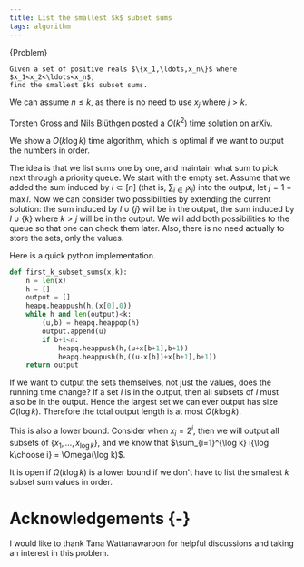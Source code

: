 ```yaml
---
title: List the smallest $k$ subset sums
tags: algorithm
---
```


{Problem}

    Given a set of positive reals $\{x_1,\ldots,x_n\}$ where $x_1<x_2<\ldots<x_n$, 
    find the smallest $k$ subset sums.

We can assume $n\leq k$, as there is no need to use $x_j$ where $j>k$. 

Torsten Gross and Nils Blüthgen posted [a $O(k^2)$ time solution on arXiv](https://arxiv.org/abs/1704.05795).

We show a $O(k\log k)$ time algorithm, which is optimal if we want to output the numbers in order.

The idea is that we list sums one by one, and maintain what sum to pick next through a priority queue. We start with the empty set. Assume that we added the sum induced by $I\subset [n]$ (that is, $\sum_{i\in I} x_i$) into the output, let $j=1+\max I$. Now we can consider two possibilities by extending the current solution: the sum induced by $I\cup \{j\}$ will be in the output, the sum induced by $I\cup \{k\}$ where $k>j$ will be in the output. We will add both possibilities to the queue so that one can check them later.
Also, there is no need actually to store the sets, only the values.

Here is a quick python implementation. 

```python
def first_k_subset_sums(x,k):
    n = len(x)
    h = []
    output = []
    heapq.heappush(h,(x[0],0))
    while h and len(output)<k:
        (u,b) = heapq.heappop(h)
        output.append(u)
        if b+1<n:
            heapq.heappush(h,(u+x[b+1],b+1))
            heapq.heappush(h,((u-x[b])+x[b+1],b+1))
    return output
```

If we want to output the sets themselves, not just the values, does the running time change? If a set $I$ is in the output, then all subsets of $I$ must also be in the output. Hence the largest set we can ever output has size $O(\log k)$. Therefore the total output length is at most $O(k\log k)$.

This is also a lower bound. Consider when $x_i=2^i$, then we will output all subsets of $\{x_1,\ldots,x_{\log k}\}$, and we know that $\sum_{i=1}^{\log k} i{\log k\choose i} = \Omega(\log k)$.

It is open if $\Omega(k\log k)$ is a lower bound if we don't have to list the smallest $k$ subset sum values in order.

# Acknowledgements {-}

I would like to thank Tana Wattanawaroon for helpful discussions and taking an interest in this problem. 